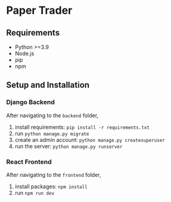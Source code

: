# Paper Trader

## Requirements

- Python >=3.9
- Node.js 
- pip
- npm

## Setup and Installation

### Django Backend

After navigating to the `backend` folder,

1. install requirements: `pip install -r requirements.txt`
1. run `python manage.py migrate`
2. create an admin account: `python manage.py createsuperuser`
3. run the server: `python manage.py runserver`

### React Frontend 

After navigating to the `frontend` folder,

1. install packages: `npm install`
2. run `npm run dev`


